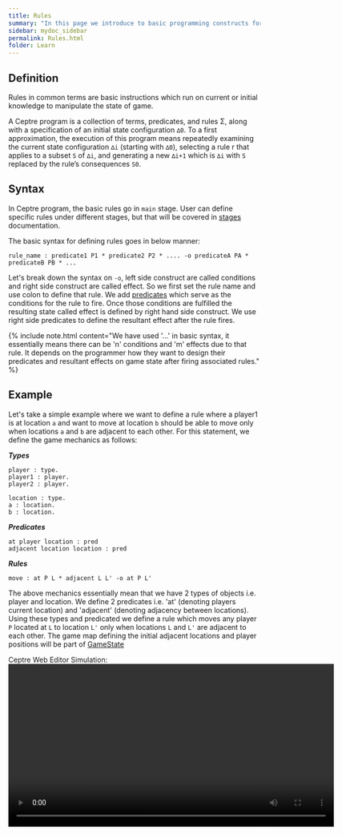 ```yaml
---
title: Rules
summary: "In this page we introduce to basic programming constructs for ceptre language - Rules"
sidebar: mydoc_sidebar
permalink: Rules.html
folder: Learn
---
```


## Definition

Rules in common terms are basic instructions which run on current or initial knowledge to manipulate the state of game.

A Ceptre program is a collection of terms, predicates, and rules Σ, along with a specification of an initial state configuration `∆0`. To a first approximation, the execution of this program means repeatedly examining the current state configuration `∆i` (starting with `∆0`), selecting a rule r that applies to a subset `S` of `∆i`, and generating a new `∆i+1` which is `∆i` with `S` replaced by the rule’s consequences `S0`.

## Syntax

In Ceptre program, the basic rules go in `main` stage. User can define specific rules under different stages, but that will be covered in [stages](Stages_Interactivity.html) documentation. 

The basic syntax for defining rules goes in below manner:

```
rule_name : predicate1 P1 * predicate2 P2 * .... -o predicateA PA * predicateB PB * ...
```

Let's break down the syntax on `-o`, left side construct are called conditions and right side construct are called effect. So we first set the rule name and use colon to define that rule. We add [predicates](Predicate.html) which serve as the conditions for the rule to fire. Once those conditions are fulfilled the resulting state called effect is defined by right hand side construct. We use right side predicates to define the resultant effect after the rule fires.

{% include note.html content="We have used '...' in basic syntax, it essentially means there can be 'n' conditions and 'm' effects due to that rule. It depends on the programmer how they want to design their predicates and resultant effects on game state after firing associated rules." %}


## Example

Let's take a simple example where we want to define a rule where a player1 is at location `a` and want to move at location `b` should be able to move only when locations `a` and `b` are adjacent to each other. For this statement, we define the game mechanics as follows:

***Types***
```
player : type.
player1 : player.
player2 : player.

location : type.
a : location.
b : location.
```

***Predicates***
```
at player location : pred
adjacent location location : pred
```

***Rules***
```
move : at P L * adjacent L L' -o at P L'
```

The above mechanics essentially mean that we have 2 types of objects i.e. player and location. We define 2 predicates i.e. 'at' (denoting players current location) and 'adjacent' (denoting adjacency between locations). Using these types and predicated we define a rule which moves any player `P` located at `L` to location `L'` only when locations `L` and `L'` are adjacent to each other. The game map defining the initial adjacent locations and player positions will be part of [GameState](GameState.html)

Ceptre Web Editor Simulation:
<video width = "650" controls>
    <source src = "https://user-images.githubusercontent.com/42487202/146256144-361a58ed-2dff-4b02-b773-f84cbfc92c3c.mov">
</video>
